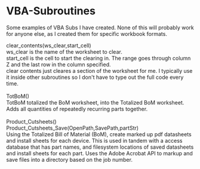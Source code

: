 # VBA-Subroutines
Some examples of VBA Subs I have created. None of this will probably work for anyone else, as I created them for specific workbook formats.

clear_contents(ws_clear,start_cell)<br>
ws_clear is the name of the worksheet to clear.<br>
start_cell is the cell to start the clearing in. The range goes through column Z and the last row in the column specified.<br>
clear contents just cleares a section of the worksheet for me. I typically use it inside other subroutines so I don't have to type out the full code every time.
<br><br>
TotBoM()<br>
TotBoM totalized the BoM worksheet, into the Totalized BoM worksheet. Adds all quantities of repeatedly recurring parts together.
<br><br>
Product_Cutsheets()<br>
Product_Cutsheets_Save(OpenPath,SavePath,partStr)<br>
Using the Totalized Bill of Material (BoM), create marked up pdf datasheets and install sheets for each device. This is used in tandem with a access database that has part names, and filesystem locations of saved datasheets and install sheets for each part. Uses the Adobe Acrobat API to markup and save files into a directory based on the job number.

